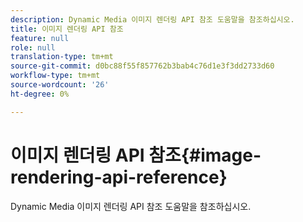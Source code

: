 ```yaml
---
description: Dynamic Media 이미지 렌더링 API 참조 도움말을 참조하십시오.
title: 이미지 렌더링 API 참조
feature: null
role: null
translation-type: tm+mt
source-git-commit: d0bc88f55f857762b3bab4c76d1e3f3dd2733d60
workflow-type: tm+mt
source-wordcount: '26'
ht-degree: 0%

---
```



# 이미지 렌더링 API 참조{#image-rendering-api-reference}

Dynamic Media 이미지 렌더링 API 참조 도움말을 참조하십시오.

